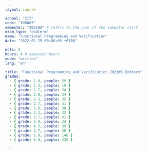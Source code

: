 ```yaml
---
layout: course

school: "CIT"
code: "IN0003"
semester: "2021WS" # refers to the year of the semester start
exam_type: "endterm"
name: "Functional Programming and Verification"
date: "2022-02-25 00:00:00 +0100"

ects: 5
hours: 4 # semester hours
mode: "written"
lang: "en"

title: "Functional Programming and Verification 2021WS Endterm"
grades:
  - { grade: 1.0, people: 59 }
  - { grade: 1.3, people: 19 }
  - { grade: 1.7, people: 24 }
  - { grade: 2.0, people: 34 }
  - { grade: 2.3, people: 35 }
  - { grade: 2.7, people: 41 }
  - { grade: 3.0, people: 30 }
  - { grade: 3.3, people: 32 }
  - { grade: 3.7, people: 41 }
  - { grade: 4.0, people: 24 }
  - { grade: 4.3, people: 39 }
  - { grade: 4.7, people: 30 }
  - { grade: 5.0, people: 146 }
  - { grade: 6.0, people: 220 }

---
```



